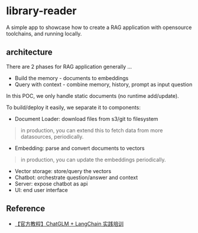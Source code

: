 # library-reader

A simple app to showcase how to create a RAG application with opensource toolchains, and running locally.

## architecture

There are 2 phases for RAG application generally ...

- Build the memory - documents to embeddings
- Query with context - combine memory, history, prompt as input question

In this POC, we only handle static documents (no runtime add/update).

To build/deploy it easily, we separate it to components:

- Document Loader: download files from s3/git to filesystem
> in production, you can extend this to fetch data from more datasources, periodically.
- Embedding: parse and convert documents to vectors
> in production, you can update the embeddings periodically.
- Vector storage: store/query the vectors
- Chatbot: orchestrate question/answer and context
- Server: expose chatbot as api
- UI: end user interface

## Reference

- [【官方教程】ChatGLM + LangChain 实践培训](https://www.bilibili.com/video/BV13M4y1e7cN/?share_source=copy_web&vd_source=e6c5aafe684f30fbe41925d61ca6d514)
